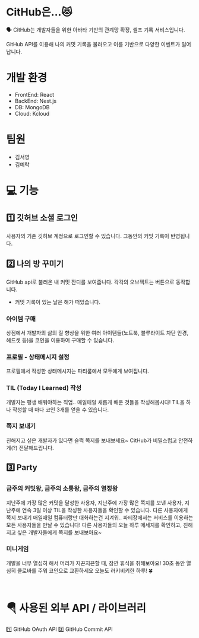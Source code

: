 # CitHub은…😻 

🗣
CitHub는 개발자들을 위한  아바타 기반의 관계망 확장, 셀프 기록 서비스입니다.

GitHub API를 이용해 나의 커밋 기록을 불러오고 이를 기반으로 다양한 이벤트가 일어납니다.


# 개발 환경
- FrontEnd: React
- BackEnd: Nest.js 
- DB: MongoDB
- Cloud: Kcloud


# 팀원
- 김서영
- 김예락

# 💻 기능
## 1️⃣ 깃허브 소셜 로그인

사용자의 기존 깃허브 계정으로 로그인할 수 있습니다.
그동안의 커밋 기록이 반영됩니다.

## 2️⃣ 나의 방 꾸미기

GitHub api로 불러온 내 커밋 잔디를 보여줍니다. 각각의 오브젝트는 버튼으로 동작합니다.
- 커밋 기록이 있는 날은 해가 떠있습니다.
### 아이템 구매
상점에서 개발자의 삶의 질 향상을 위한 여러 아이템들(노트북, 블루라이트 차단 안경, 헤드셋 등)을 코인을 이용하여 구매할 수 있습니다.

### 프로필 - 상태메시지 설정
프로필에서 작성한 상태메시지는 파티룸에서 모두에게 보여집니다.

### TIL (Today I Learned) 작성
개발자는 평생 배워야하는 직업.. 매일매일 새롭게 배운 것들을 작성해봅시다!
TIL을 하나 작성할 때 마다 코인 3개를 얻을 수 있습니다.

### 쪽지 보내기
친해지고 싶은 개발자가 있다면 슬쩍 쪽지를 보내보세요~
CitHub가 비밀스럽고 안전하게(?) 전달해드립니다.


## 3️⃣ Party
### 금주의 커밋왕, 금주의 소통왕, 금주의 열정왕

지난주에 가장 많은 커밋을 달성한 사용자, 지난주에 가장 많은 쪽지를 보낸 사용자, 지난주에 연속 3일 이상 TIL을 작성한 사용자들을 확인할 수 있습니다.
다른 사용자에게 쪽지 보내기
매일매일 컴퓨터랑만 대화하는건 지겨워.. 파티장에서는 서비스를 이용하는 모든 사용자들을 만날 수 있습니다! 다른 사용자들의 오늘 하루 메세지를 확인하고, 친해지고 싶은 개발자들에게 쪽지를 보내보아요~

### 미니게임

개발을 너무 열심히 해서 머리가 지끈지끈할 때, 잠깐 휴식을 취해보아요! 30초 동안 열심히 클로바를 주워 코인으로 교환하세요 오늘도 러키비키한 하루! 🍀​

​
# 🪂 사용된 외부 API / 라이브러리 
1️⃣ GitHub OAuth API
2️⃣ GitHub Commit API
